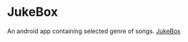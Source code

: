 # JukeBox

An android app containing selected genre of songs.
[JukeBox](https://appetize.io/app/pt1vzht03tarv6cct2m4fapbjc?device=nexus5&scale=75&orientation=portrait&osVersion=6.0)
